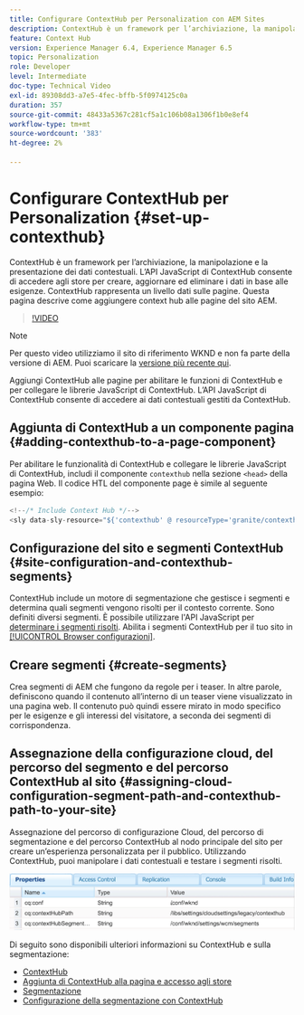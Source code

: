 ```yaml
---
title: Configurare ContextHub per Personalization con AEM Sites
description: ContextHub è un framework per l’archiviazione, la manipolazione e la presentazione dei dati contestuali. L’API JavaScript di ContextHub consente di accedere agli store per creare, aggiornare ed eliminare i dati in base alle esigenze. ContextHub rappresenta un livello dati sulle pagine. Questa pagina descrive come aggiungere context hub alle pagine del sito AEM.
feature: Context Hub
version: Experience Manager 6.4, Experience Manager 6.5
topic: Personalization
role: Developer
level: Intermediate
doc-type: Technical Video
exl-id: 89308dd3-a7e5-4fec-bffb-5f0974125c0a
duration: 357
source-git-commit: 48433a5367c281cf5a1c106b08a1306f1b0e8ef4
workflow-type: tm+mt
source-wordcount: '383'
ht-degree: 2%

---
```


# Configurare ContextHub per Personalization {#set-up-contexthub}

ContextHub è un framework per l’archiviazione, la manipolazione e la presentazione dei dati contestuali. L’API JavaScript di ContextHub consente di accedere agli store per creare, aggiornare ed eliminare i dati in base alle esigenze. ContextHub rappresenta un livello dati sulle pagine. Questa pagina descrive come aggiungere context hub alle pagine del sito AEM.

>[!VIDEO](https://video.tv.adobe.com/v/23765?quality=12&learn=on)

>[!NOTE]
>
>Per questo video utilizziamo il sito di riferimento WKND e non fa parte della versione di AEM. Puoi scaricare la [versione più recente qui](https://github.com/adobe/aem-guides-wknd/releases).

Aggiungi ContextHub alle pagine per abilitare le funzioni di ContextHub e per collegare le librerie JavaScript di ContextHub. L’API JavaScript di ContextHub consente di accedere ai dati contestuali gestiti da ContextHub.

## Aggiunta di ContextHub a un componente pagina {#adding-contexthub-to-a-page-component}

Per abilitare le funzionalità di ContextHub e collegare le librerie JavaScript di ContextHub, includi il componente `contexthub` nella sezione `<head>` della pagina Web. Il codice HTL del componente page è simile al seguente esempio:

```java
<!--/* Include Context Hub */-->
<sly data-sly-resource="${'contexthub' @ resourceType='granite/contexthub/components/contexthub'}"/>
```

## Configurazione del sito e segmenti ContextHub {#site-configuration-and-contexthub-segments}

ContextHub include un motore di segmentazione che gestisce i segmenti e determina quali segmenti vengono risolti per il contesto corrente. Sono definiti diversi segmenti. È possibile utilizzare l&#39;API JavaScript per [determinare i segmenti risolti](https://helpx.adobe.com/experience-manager/6-5/sites/developing/using/ch-adding.html#DeterminingResolvedContextHubSegments). Abilita i segmenti ContextHub per il tuo sito in [[!UICONTROL Browser configurazioni]](https://experienceleague.adobe.com/docs/experience-manager-cloud-service/implementing/developing/configurations.html?lang=it).

## Creare segmenti {#create-segments}

Crea segmenti di AEM che fungono da regole per i teaser. In altre parole, definiscono quando il contenuto all’interno di un teaser viene visualizzato in una pagina web. Il contenuto può quindi essere mirato in modo specifico per le esigenze e gli interessi del visitatore, a seconda dei segmenti di corrispondenza.

## Assegnazione della configurazione cloud, del percorso del segmento e del percorso ContextHub al sito {#assigning-cloud-configuration-segment-path-and-contexthub-path-to-your-site}

Assegnazione del percorso di configurazione Cloud, del percorso di segmentazione e del percorso ContextHub al nodo principale del sito per creare un’esperienza personalizzata per il pubblico. Utilizzando ContextHub, puoi manipolare i dati contestuali e testare i segmenti risolti.

![CRXDE Lite](assets/crx-de-properties.png)

Di seguito sono disponibili ulteriori informazioni su ContextHub e sulla segmentazione:

* [ContextHub](https://helpx.adobe.com/experience-manager/6-5/sites/developing/using/contexthub.html)
* [Aggiunta di ContextHub alla pagina e accesso agli store](https://helpx.adobe.com/experience-manager/6-5/sites/developing/using/ch-adding.html)
* [Segmentazione](https://helpx.adobe.com/experience-manager/6-5/sites/classic-ui-authoring/using/classic-personalization-campaigns-segmentation.html)
* [Configurazione della segmentazione con ContextHub](https://helpx.adobe.com/experience-manager/6-5/sites/administering/using/segmentation.html)
